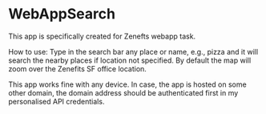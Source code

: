 # WebAppSearch
This app is specifically created for Zenefts webapp task.

How to use:
Type in the search bar any place or name, e.g., pizza and it will search the nearby places if location not specified. By default the map will zoom over the Zenefits SF office location.

This app works fine with any device. In case, the app is hosted on some other domain, the domain address should be authenticated first in my personalised API credentials.
